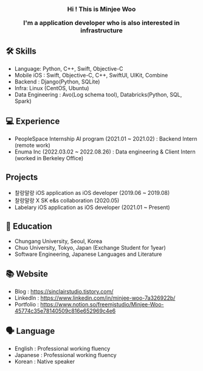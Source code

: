 

<h3 align="center">
Hi ! This is Minjee Woo 
  
I'm a application developer who is also interested in infrastructure
</h3>
  
 
## 🛠 Skills
- Language: Python, C++, Swift, Objective-C
- Mobile iOS : Swift, Objective-C, C++, SwiftUI, UIKit, Combine
- Backend : Django(Python, SQLite)
- Infra: Linux (CentOS, Ubuntu)
- Data Engineering : Avo(Log schema tool), Databricks(Python, SQL, Spark)

## 💻 Experience
- PeopleSpace Internship AI program (2021.01 ~ 2021.02) : Backend Intern (remote work)
- Enuma Inc (2022.03.02 ~ 2022.08.26) : Data engineering & Client Intern (worked in Berkeley Office)

## Projects
- 찰랑말랑 iOS application as iOS developer (2019.06 ~ 2019.08)
- 찰랑말랑 X SK e&s collaboration (2020.05)
- Labelary iOS application as iOS developer (2021.01 ~ Present)

## 🏫 Education

- Chungang University, Seoul, Korea
- Chuo University, Tokyo, Japan (Exchange Student for 1year)
- Software Engineering, Japanese Languages and Literature

## 📚 Website

- Blog : https://sinclairstudio.tistory.com/
- LinkedIn : https://www.linkedin.com/in/minjee-woo-7a326922b/
- Portfolio : https://www.notion.so/freemjstudio/Minjee-Woo-45774c35e78140509c816e652969c4e6

## 🗣 Language
- English : Professional working fluency 
- Japanese : Professional working fluency 
- Korean : Native speaker


